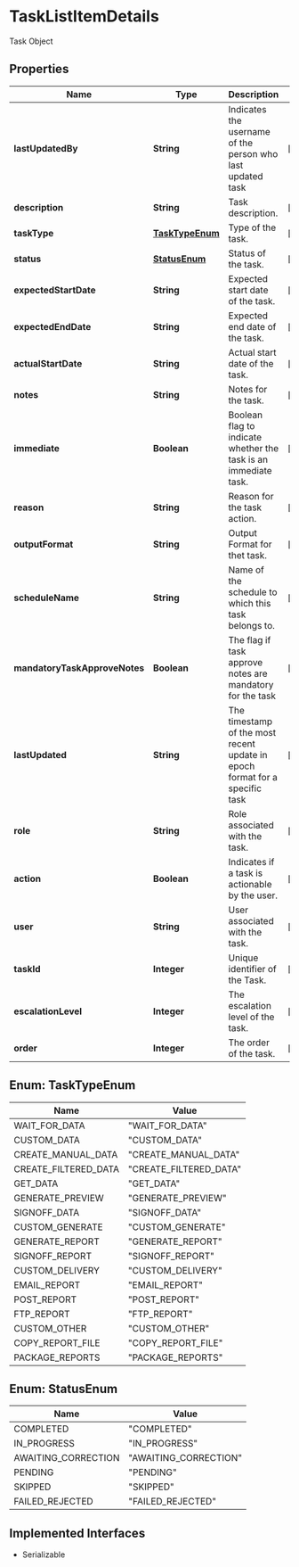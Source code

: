 

# TaskListItemDetails

Task Object

## Properties

Name | Type | Description | Notes
------------ | ------------- | ------------- | -------------
**lastUpdatedBy** | **String** | Indicates the username of the person who last updated task |  [optional]
**description** | **String** | Task description. |  [optional]
**taskType** | [**TaskTypeEnum**](#TaskTypeEnum) | Type of the task. |  [optional]
**status** | [**StatusEnum**](#StatusEnum) | Status of the task. |  [optional]
**expectedStartDate** | **String** | Expected start date of the task. |  [optional]
**expectedEndDate** | **String** | Expected end date of the task. |  [optional]
**actualStartDate** | **String** | Actual start date of the task. |  [optional]
**notes** | **String** | Notes for the task. |  [optional]
**immediate** | **Boolean** | Boolean flag to indicate whether the task is an immediate task. |  [optional]
**reason** | **String** | Reason for the task action. |  [optional]
**outputFormat** | **String** | Output Format for thet task. |  [optional]
**scheduleName** | **String** | Name of the schedule to which this task belongs to. |  [optional]
**mandatoryTaskApproveNotes** | **Boolean** | The flag if task approve notes are mandatory for the task |  [optional]
**lastUpdated** | **String** | The timestamp of the most recent update in epoch format for a specific task |  [optional]
**role** | **String** | Role associated with the task. |  [optional]
**action** | **Boolean** | Indicates if a task is actionable by the user. |  [optional]
**user** | **String** | User associated with the task. |  [optional]
**taskId** | **Integer** | Unique identifier of the Task. |  [optional]
**escalationLevel** | **Integer** | The escalation level of the task. |  [optional]
**order** | **Integer** | The order of the task. |  [optional]



## Enum: TaskTypeEnum

Name | Value
---- | -----
WAIT_FOR_DATA | &quot;WAIT_FOR_DATA&quot;
CUSTOM_DATA | &quot;CUSTOM_DATA&quot;
CREATE_MANUAL_DATA | &quot;CREATE_MANUAL_DATA&quot;
CREATE_FILTERED_DATA | &quot;CREATE_FILTERED_DATA&quot;
GET_DATA | &quot;GET_DATA&quot;
GENERATE_PREVIEW | &quot;GENERATE_PREVIEW&quot;
SIGNOFF_DATA | &quot;SIGNOFF_DATA&quot;
CUSTOM_GENERATE | &quot;CUSTOM_GENERATE&quot;
GENERATE_REPORT | &quot;GENERATE_REPORT&quot;
SIGNOFF_REPORT | &quot;SIGNOFF_REPORT&quot;
CUSTOM_DELIVERY | &quot;CUSTOM_DELIVERY&quot;
EMAIL_REPORT | &quot;EMAIL_REPORT&quot;
POST_REPORT | &quot;POST_REPORT&quot;
FTP_REPORT | &quot;FTP_REPORT&quot;
CUSTOM_OTHER | &quot;CUSTOM_OTHER&quot;
COPY_REPORT_FILE | &quot;COPY_REPORT_FILE&quot;
PACKAGE_REPORTS | &quot;PACKAGE_REPORTS&quot;



## Enum: StatusEnum

Name | Value
---- | -----
COMPLETED | &quot;COMPLETED&quot;
IN_PROGRESS | &quot;IN_PROGRESS&quot;
AWAITING_CORRECTION | &quot;AWAITING_CORRECTION&quot;
PENDING | &quot;PENDING&quot;
SKIPPED | &quot;SKIPPED&quot;
FAILED_REJECTED | &quot;FAILED_REJECTED&quot;


## Implemented Interfaces

* Serializable


